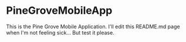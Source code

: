 # PineGroveMobileApp
This is the Pine Grove Mobile Application. I'll edit this README.md page when I'm not feeling sick... But test it please.
